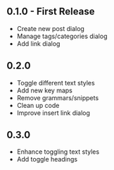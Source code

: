 ## 0.1.0 - First Release

* Create new post dialog
* Manage tags/categories dialog
* Add link dialog

## 0.2.0

* Toggle different text styles
* Add new key maps
* Remove grammars/snippets
* Clean up code
* Improve insert link dialog

## 0.3.0

* Enhance toggling text styles
* Add toggle headings
